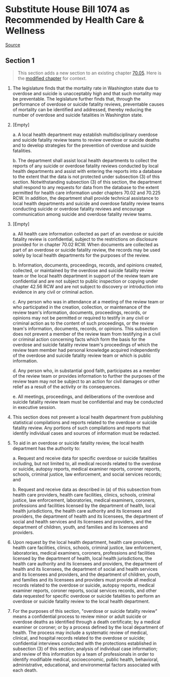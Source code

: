 # Substitute House Bill 1074 as Recommended by Health Care & Wellness

[Source](http://lawfilesext.leg.wa.gov/biennium/2021-22/Xml/Bills/House%20Bills/1074-S.xml)
## Section 1
> This section adds a new section to an existing chapter [70.05](/rcw/70_public_health_and_safety/70.005_local_health_departments_boards_officers—regulations.md). Here is the [modified chapter](rcw/70_public_health_and_safety/70.005_local_health_departments_boards_officers—regulations.md) for context.

1. The legislature finds that the mortality rate in Washington state due to overdose and suicide is unacceptably high and that such mortality may be preventable. The legislature further finds that, through the performance of overdose or suicide fatality reviews, preventable causes of mortality can be identified and addressed, thereby reducing the number of overdose and suicide fatalities in Washington state.

2. [Empty]

    a. A local health department may establish multidisciplinary overdose and suicide fatality review teams to review overdose or suicide deaths and to develop strategies for the prevention of overdose and suicide fatalities.

    b. The department shall assist local health departments to collect the reports of any suicide or overdose fatality reviews conducted by local health departments and assist with entering the reports into a database to the extent that the data is not protected under subsection (3) of this section. Notwithstanding subsection (3) of this section, the department shall respond to any requests for data from the database to the extent permitted for health care information under chapters 70.02 and 70.225 RCW. In addition, the department shall provide technical assistance to local health departments and suicide and overdose fatality review teams conducting suicide or overdose fatality reviews and encourage communication among suicide and overdose fatality review teams.

3. [Empty]

    a. All health care information collected as part of an overdose or suicide fatality review is confidential, subject to the restrictions on disclosure provided for in chapter 70.02 RCW. When documents are collected as part of an overdose or suicide fatality review, the records may be used solely by local health departments for the purposes of the review.

    b. Information, documents, proceedings, records, and opinions created, collected, or maintained by the overdose and suicide fatality review team or the local health department in support of the review team are confidential and are not subject to public inspection or copying under chapter 42.56 RCW and are not subject to discovery or introduction into evidence in any civil or criminal action.

    c. Any person who was in attendance at a meeting of the review team or who participated in the creation, collection, or maintenance of the review team's information, documents, proceedings, records, or opinions may not be permitted or required to testify in any civil or criminal action as to the content of such proceedings, or the review team's information, documents, records, or opinions. This subsection does not prevent a member of the review team from testifying in a civil or criminal action concerning facts which form the basis for the overdose and suicide fatality review team's proceedings of which the review team member had personal knowledge acquired independently of the overdose and suicide fatality review team or which is public information.

    d. Any person who, in substantial good faith, participates as a member of the review team or provides information to further the purposes of the review team may not be subject to an action for civil damages or other relief as a result of the activity or its consequences.

    e. All meetings, proceedings, and deliberations of the overdose and suicide fatality review team must be confidential and may be conducted in executive session.

4. This section does not prevent a local health department from publishing statistical compilations and reports related to the overdose or suicide fatality review. Any portions of such compilations and reports that identify individual cases and sources of information must be redacted.

5. To aid in an overdose or suicide fatality review, the local health department has the authority to:

    a. Request and receive data for specific overdose or suicide fatalities including, but not limited to, all medical records related to the overdose or suicide, autopsy reports, medical examiner reports, coroner reports, schools, criminal justice, law enforcement, and social services records; and

    b. Request and receive data as described in (a) of this subsection from health care providers, health care facilities, clinics, schools, criminal justice, law enforcement, laboratories, medical examiners, coroners, professions and facilities licensed by the department of health, local health jurisdictions, the health care authority and its licensees and providers, the department of health and its licensees, the department of social and health services and its licensees and providers, and the department of children, youth, and families and its licensees and providers.

6. Upon request by the local health department, health care providers, health care facilities, clinics, schools, criminal justice, law enforcement, laboratories, medical examiners, coroners, professions and facilities licensed by the department of health, local health jurisdictions, the health care authority and its licensees and providers, the department of health and its licensees, the department of social and health services and its licensees and providers, and the department of children, youth, and families and its licensees and providers must provide all medical records related to the overdose or suicide, autopsy reports, medical examiner reports, coroner reports, social services records, and other data requested for specific overdose or suicide fatalities to perform an overdose or suicide fatality review to the local health department.

7. For the purposes of this section, "overdose or suicide fatality review" means a confidential process to review minor or adult suicide or overdose deaths as identified through a death certificate; by a medical examiner or coroner; or by a process defined by the local department of health. The process may include a systematic review of medical, clinical, and hospital records related to the overdose or suicide; confidential interviews conducted with the protections established in subsection (3) of this section; analysis of individual case information; and review of this information by a team of professionals in order to identify modifiable medical, socioeconomic, public health, behavioral, administrative, educational, and environmental factors associated with each death.

